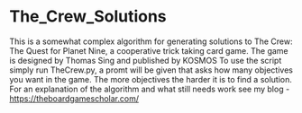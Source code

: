 # The_Crew_Solutions
This is a somewhat complex algorithm for generating solutions to The Crew: The Quest for Planet Nine, a cooperative trick taking card game.
The game is designed by Thomas Sing and published by KOSMOS
To use the script simply run TheCrew.py, a promt will be given that asks how many objectives you want in the game. The more objectives the harder it is to find a solution.
For an explanation of the algorithm and what still needs work see my blog - https://theboardgamescholar.com/
